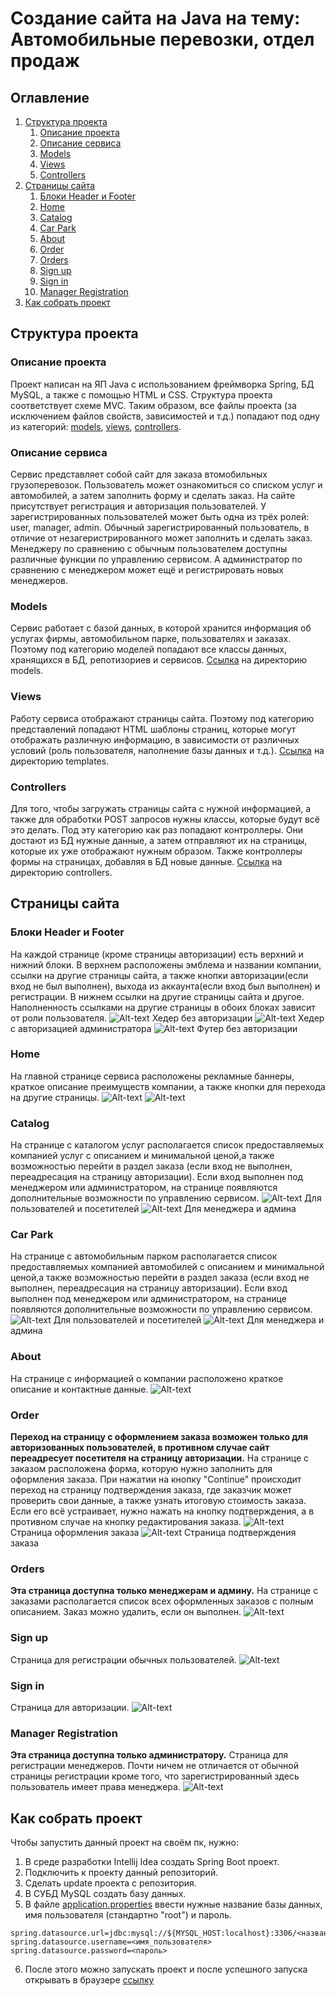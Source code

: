 # Создание сайта на Java на тему: Автомобильные перевозки, отдел продаж

## Оглавление

1. [Структура проекта](#Структура-проекта)
   1. [Описание проекта](#Описание-проекта)
   2. [Описание сервиса](#Описание-сервиса)
   3. [Models](#Models)
   4. [Views](#Views)
   5. [Controllers](#Controllers)
2. [Страницы сайта](#Страницы-сайта)
   1. [Блоки Header и Footer](#Блоки-Header-и-Footer)
   2. [Home](#Home)
   3. [Catalog](#Catalog)
   4. [Car Park](#Car-Park)
   5. [About](#About)
   6. [Order](#Order)
   7. [Orders](#Orders)
   8. [Sign up](#Sign-up)
   9. [Sign in](#Sign-in)
   10. [Manager Registration](#Manager_registration)
3. [Как собрать проект](#Как-собрать-проект)


## Структура проекта
 
### Описание проекта
Проект написан на ЯП Java с использованием фреймворка 
Spring, БД MySQL, а также с помощью HTML и CSS. 
Структура проекта соответствует схеме MVC. Таким 
образом, все файлы проекта (за исключением файлов 
свойств, зависимостей и т.д.) попадают под одну 
из категорий: [models](#Models), [views](#Views), 
[controllers](#Controllers). 
### Описание сервиса
Сервис представляет собой сайт для заказа 
втомобильных грузоперевозок. Пользователь может 
ознакомиться со списком услуг и автомобилей, а затем 
заполнить форму и сделать заказ. На сайте присутствует
регистрация и авторизация пользователей. У 
зарегистрированных пользователей может быть одна из 
трёх ролей: user, manager, admin. Обычный 
зарегистрированный пользователь, в отличие от
незагеристрированного может заполнить
и сделать заказ. Менеджеру по сравнению с обычным 
пользователем доступны различные функции по управлению
сервисом. А администратор по сравнению с менеджером
может ещё и регистрировать новых менеджеров. 
### Models
Сервис работает с базой данных, в которой хранится 
информация об услугах фирмы, автомобильном парке, 
пользователях и заказах. Поэтому под категорию моделей
попадают все классы данных, 
хранящихся в БД, репотизориев и сервисов. 
[Ссылка](https://github.com/Arondondon/spring_project/tree/master/src/main/java/com/work/spring_project/models) 
на директорию models. 
### Views
Работу сервиса отображают страницы сайта. Поэтому под 
категорию представлений попадают HTML шаблоны страниц,
которые могут отображать различную информацию, в 
зависимости от различных условий (роль пользователя, 
наполнение базы данных и т.д.).
[Ссылка](https://github.com/Arondondon/spring_project/tree/master/src/main/resources/templates)
на директорию templates.
### Controllers
Для того, чтобы загружать страницы сайта с нужной 
информацией, а также для обработки POST запросов 
нужны классы, которые будут всё это делать. Под эту 
категорию как раз попадают контроллеры. Они достают из
БД нужные данные, а затем отправляют их на страницы, 
которые их уже отображают нужным образом. Также 
контроллеры формы на страницах, добавляя в БД новые
данные.
[Ссылка](https://github.com/Arondondon/spring_project/tree/master/src/main/java/com/work/spring_project/controllers)
на директорию controllers.
## Страницы сайта

### Блоки Header и Footer
На каждой странице (кроме страницы авторизации) есть 
верхний и нижний блоки. В верхнем расположены эмблема
и названии компании, ссылки на другие страницы сайта,
а также кнопки авторизации(если вход не был выполнен),
выхода из аккаунта(если вход был выполнен) и 
регистрации. В нижнем ссылки на другие страницы сайта
и другое. Наполненность ссылками на другие страницы 
в обоих блоках зависит от роли пользователя.
![Alt-text](https://github.com/Arondondon/spring_project/blob/master/src/main/resources/static/images/readme/header1.png)
Хедер без авторизации
![Alt-text](https://github.com/Arondondon/spring_project/blob/master/src/main/resources/static/images/readme/header2.png)
Хедер с авторизацией администратора
![Alt-text](https://github.com/Arondondon/spring_project/blob/master/src/main/resources/static/images/readme/footer.png)
Футер без авторизации
### Home
На главной странице сервиса расположены рекламные 
баннеры, краткое описание преимуществ компании, а 
также кнопки для перехода на другие страницы.
![Alt-text](https://github.com/Arondondon/spring_project/blob/master/src/main/resources/static/images/readme/home1.png)
![Alt-text](https://github.com/Arondondon/spring_project/blob/master/src/main/resources/static/images/readme/home2.png)
### Catalog
На странице с каталогом услуг располагается список 
предоставляемых компанией услуг с описанием и 
минимальной ценой,а также возможностью перейти в
раздел заказа (если вход не выполнен, переадресация 
на страницу авторизации). Если вход выполнен под 
менеджером или администратором, на странице появляются
дополнительные возможности по управлению сервисом.
![Alt-text](https://github.com/Arondondon/spring_project/blob/master/src/main/resources/static/images/readme/catalog1.png)
Для пользователей и посетителей
![Alt-text](https://github.com/Arondondon/spring_project/blob/master/src/main/resources/static/images/readme/catalog2.png)
Для менеджера и админа
### Car Park
На странице с автомобильным парком располагается список
предоставляемых компанией автомобилей с описанием и
минимальной ценой,а также возможностью перейти в
раздел заказа (если вход не выполнен, переадресация
на страницу авторизации). Если вход выполнен под
менеджером или администратором, на странице появляются
дополнительные возможности по управлению сервисом.
![Alt-text](https://github.com/Arondondon/spring_project/blob/master/src/main/resources/static/images/readme/carpark1.png)
Для пользователей и посетителей
![Alt-text](https://github.com/Arondondon/spring_project/blob/master/src/main/resources/static/images/readme/carpark2.png)
Для менеджера и админа
### About
На странице с информацией о компании расположено краткое
описание и контактные данные.
![Alt-text](https://github.com/Arondondon/spring_project/blob/master/src/main/resources/static/images/readme/about.png)
### Order
**Переход на страницу с оформлением заказа возможен только
для авторизованных пользователей, в противном случае 
сайт переадресует посетителя на страницу авторизации.**
На странице с заказом расположена форма, которую нужно
заполнить для оформления заказа. При нажатии на кнопку
"Continue" происходит переход на страницу подтверждения
заказа, где заказчик может проверить свои данные, а 
также узнать итоговую стоимость заказа. Если его всё
устраивает, нужно нажать на кнопку подтверждения, а в
противном случае на кнопку редактирования заказа.
![Alt-text](https://github.com/Arondondon/spring_project/blob/master/src/main/resources/static/images/readme/order.png)
Страница оформления заказа
![Alt-text](https://github.com/Arondondon/spring_project/blob/master/src/main/resources/static/images/readme/confirm.png)
Страница подтверждения заказа
### Orders
**Эта страница доступна только менеджерам и админу.**
На странице с заказами располагается список всех 
оформленных заказов с полным описанием. Заказ можно 
удалить, если он выполнен.
![Alt-text](https://github.com/Arondondon/spring_project/blob/master/src/main/resources/static/images/readme/orders.png)
### Sign up
Страница для регистрации обычных пользователей.
![Alt-text](https://github.com/Arondondon/spring_project/blob/master/src/main/resources/static/images/readme/signup.png)
### Sign in
Страница для авторизации.
![Alt-text](https://github.com/Arondondon/spring_project/blob/master/src/main/resources/static/images/readme/signin.png)
### Manager Registration
**Эта страница доступна только администратору.**
Страница для регистрации менеджеров. Почти ничем
не отличается от обычной страницы регистрации кроме 
того, что зарегистрированный здесь пользователь имеет
права менеджера.
![Alt-text](https://github.com/Arondondon/spring_project/blob/master/src/main/resources/static/images/readme/manreg.png)
## Как собрать проект
Чтобы запустить данный проект на своём пк, нужно:
1. В среде разработки Intellij Idea создать Spring Boot
проект.
2. Подключить к проекту данный репозиторий.
3. Сделать update проекта с репозитория.
4. В СУБД MySQL создать базу данных.
5. В файле [application.properties](https://github.com/Arondondon/spring_project/blob/master/src/main/resources/application.properties)
ввести нужные название базы данных, имя пользователя (стандартно "root")
и пароль.
```
spring.datasource.url=jdbc:mysql://${MYSQL_HOST:localhost}:3306/<название_БД>
spring.datasource.username=<имя_пользователя>
spring.datasource.password=<пароль>
```
6. После этого можно запускать проект и после 
успешного запуска открывать в браузере
[ссылку](http://localhost:8080/)
